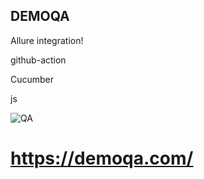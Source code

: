## DEMOQA

Allure integration!

github-action

Cucumber

js


![QA](https://github.com/byKosta/DemoQATest/blob/master/Screenshot_500.png)

# https://demoqa.com/


